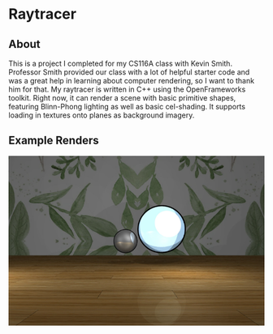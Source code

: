 # Raytracer
## About
This is a project I completed for my CS116A class with Kevin Smith. Professor Smith provided our class with a lot of helpful starter code and was a great help in learning about computer rendering, so I want to thank him for that.
My raytracer is written in C++ using the OpenFrameworks toolkit. Right now, it can render a scene with basic primitive shapes, featuring Blinn-Phong lighting as well as basic cel-shading. It supports loading in textures onto planes as background imagery.

## Example Renders
![Img1](images/render_toon.png)
